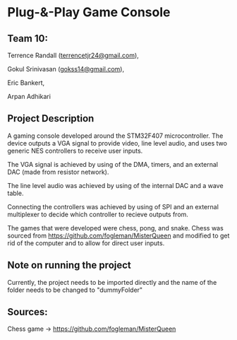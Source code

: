 # Plug-&-Play Game Console
## Team 10:
Terrence Randall (terrencetjr24@gmail.com),

Gokul Srinivasan (gokss14@gmail.com),

Eric Bankert, 

Arpan Adhikari

## Project Description

A gaming console developed around the STM32F407 microcontroller. The device outputs a VGA signal to provide video,
line level audio, and uses two generic NES controllers to receive user inputs.

The VGA signal is achieved by using of the DMA, timers, and an external DAC (made from resistor network).

The line level audio was achieved by using of the internal DAC and a wave table.

Connecting the controllers was achieved by using of SPI and an external multiplexer to decide which controller to recieve outputs from.

The games that were developed were chess, pong, and snake. Chess was sourced from https://github.com/fogleman/MisterQueen and modified to 
get rid of the computer and to allow for direct user inputs.

## Note on running the project

Currently, the project needs to be imported directly and the name of the folder needs to be changed to "dummyFolder"

## Sources:

Chess game -> https://github.com/fogleman/MisterQueen

